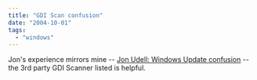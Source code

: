 ```yaml
---
title: "GDI Scan confusion"
date: "2004-10-01"
tags: 
  - "windows"
---
```


Jon's experience mirrors mine -- [Jon Udell: Windows Update confusion](http://weblog.infoworld.com/udell/2004/09/30.html#a1086 "Jon Udell: Windows Update confusion") -- the 3rd party GDI Scanner listed is helpful.
